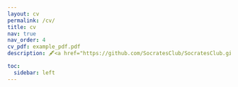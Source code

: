 ```yaml
---
layout: cv
permalink: /cv/
title: cv
nav: true
nav_order: 4
cv_pdf: example_pdf.pdf
description: 🖋<a href="https://github.com/SocratesClub/SocratesClub.github.io/edit/master/assets/json/resume.json">Edit this page.</a>

toc:
  sidebar: left
---
```



